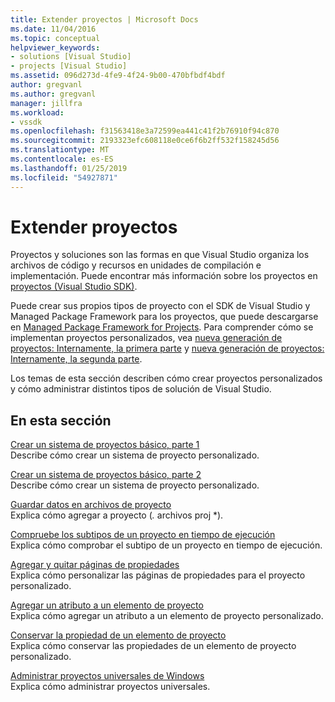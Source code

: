 ```yaml
---
title: Extender proyectos | Microsoft Docs
ms.date: 11/04/2016
ms.topic: conceptual
helpviewer_keywords:
- solutions [Visual Studio]
- projects [Visual Studio]
ms.assetid: 096d273d-4fe9-4f24-9b00-470bfbdf4bdf
author: gregvanl
ms.author: gregvanl
manager: jillfra
ms.workload:
- vssdk
ms.openlocfilehash: f31563418e3a72599ea441c41f2b76910f94c870
ms.sourcegitcommit: 2193323efc608118e0ce6f6b2ff532f158245d56
ms.translationtype: MT
ms.contentlocale: es-ES
ms.lasthandoff: 01/25/2019
ms.locfileid: "54927871"
---
```

# <a name="extend-projects"></a>Extender proyectos
Proyectos y soluciones son las formas en que Visual Studio organiza los archivos de código y recursos en unidades de compilación e implementación. Puede encontrar más información sobre los proyectos en [proyectos (Visual Studio SDK)](../extensibility/extending-projects.md).  
  
 Puede crear sus propios tipos de proyecto con el SDK de Visual Studio y Managed Package Framework para los proyectos, que puede descargarse en [Managed Package Framework for Projects](https://github.com/tunnelvisionlabs/MPFProj10). Para comprender cómo se implementan proyectos personalizados, vea [nueva generación de proyectos: Internamente, la primera parte](../extensibility/internals/new-project-generation-under-the-hood-part-one.md) y [nueva generación de proyectos: Internamente, la segunda parte](../extensibility/internals/new-project-generation-under-the-hood-part-two.md).  
  
 Los temas de esta sección describen cómo crear proyectos personalizados y cómo administrar distintos tipos de solución de Visual Studio.  
  
## <a name="in-this-section"></a>En esta sección  
 [Crear un sistema de proyectos básico, parte 1](../extensibility/creating-a-basic-project-system-part-1.md)  
 Describe cómo crear un sistema de proyecto personalizado.  
  
 [Crear un sistema de proyectos básico, parte 2](../extensibility/creating-a-basic-project-system-part-2.md)  
 Describe cómo crear un sistema de proyecto personalizado.  
  
 [Guardar datos en archivos de proyecto](../extensibility/saving-data-in-project-files.md)  
 Explica cómo agregar a proyecto (<em>.</em> archivos proj *).  
  
 [Compruebe los subtipos de un proyecto en tiempo de ejecución](../extensibility/verifying-subtypes-of-a-project-at-run-time.md)  
 Explica cómo comprobar el subtipo de un proyecto en tiempo de ejecución.  
  
 [Agregar y quitar páginas de propiedades](../extensibility/adding-and-removing-property-pages.md)  
 Explica cómo personalizar las páginas de propiedades para el proyecto personalizado.  
  
 [Agregar un atributo a un elemento de proyecto](../extensibility/adding-an-attribute-to-a-project-item.md)  
 Explica cómo agregar un atributo a un elemento de proyecto personalizado.  
  
 [Conservar la propiedad de un elemento de proyecto](../extensibility/persisting-the-property-of-a-project-item.md)  
 Explica cómo conservar las propiedades de un elemento de proyecto personalizado.  
  
 [Administrar proyectos universales de Windows](../extensibility/managing-universal-windows-projects.md)  
 Explica cómo administrar proyectos universales.  